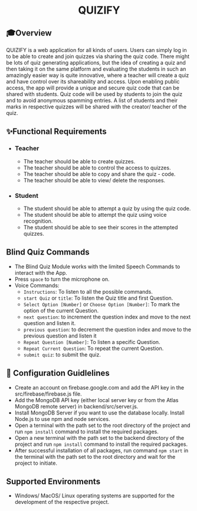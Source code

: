 <div align="center">
    <h1>QUIZ<b>IFY</b></h1>
</div>

## 🎓Overview

QUIZIFY is a web application for all kinds of users. Users can simply log in to be able to create and join quizzes via sharing the quiz code. There might be lots of quiz generating applications, but the idea of creating a quiz and then taking it on the same platform and evaluating the students in such an amazingly easier way is quite innovative, where a teacher will create a quiz and have control over its shareability and access. Upon enabling public access, the app will provide a unique and secure quiz code that can be shared with students. Quiz code will be used by students to join the quiz and to avoid anonymous spamming entries. A list of students and their marks in respective quizzes will be shared with the creator/ teacher of the quiz.

## ✨Functional Requirements

- ### Teacher

  - The teacher should be able to create quizzes.
  - The teacher should be able to control the access to quizzes.
  - The teacher should be able to copy and share the quiz - code.
  - The teacher should be able to view/ delete the responses.

- ### Student

  - The student should be able to attempt a quiz by using the quiz code.
  - The student should be able to attempt the quiz using voice recognition.
  - The student should be able to see their scores in the attempted quizzes.

## Blind Quiz Commands

- The Blind Quiz Module works with the limited Speech Commands to interact with the App.
- Press `space` to turn the microphone on.
- Voice Commands:
  - `Instructions`: To listen to all the possible commands.
  - `start Quiz` or `title`: To listen the Quiz title and first Question.
  - `Select Option [Number]` or `Choose Option [Number]`: To mark the option of the current Question.
  - `next question`: to increment the question index and move to the next question and listen it.
  - `previous question`: to decrement the question index and move to the previous question and listen it
  - `Repeat Question [Number]`: To listen a specific Question.
  - `Repeat Current Question`: To repeat the current Question.
  - `submit quiz`: to submit the quiz.

## 🚀 Configuration Guidlelines

- Create an account on firebase.google.com and add the API key in the src/firebase/firebase.js file.
- Add the MongoDB API key (either local server key or from the Atlas MongoDB remote server) in backend/src/server.js.
- Install MongoDB Server if you want to use the database locally.
  Install Node.js to use npm and node services.
- Open a terminal with the path set to the root directory of the project and run `npm install` command to install the required packages.
- Open a new terminal with the path set to the backend directory of the project and run `npm install` command to install the required packages.
- After successful installation of all packages, run command `npm start` in the terminal with the path set to the root directory and wait for the project to initiate.

## Supported Environments

- Windows/ MacOS/ Linux operating systems are supported for the development of the respective project.
